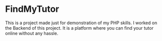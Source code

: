 # FindMyTutor
This is a project made just for demonstration of my PHP skills. I worked on the Backend of this project. It is a platform where you can find your tutor online without any hassle.
